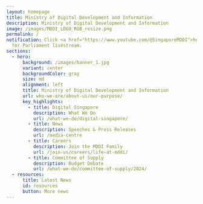 ```yaml
---
layout: homepage
title: Ministry of Digital Development and Information
description: Ministry of Digital Development and Information
image: /images/MDDI_LOGO_RGB_resize.png
permalink: /
notification: Click <a href="https://www.youtube.com/@SingaporeMDDI">here</a>
  for Parliament livestream.
sections:
  - hero:
      background: /images/banner_1.jpg
      variant: center
      backgroundColor: gray
      size: md
      alignment: left
      title: Ministry of Digital Development and Information
      url: who-we-are/about-us/our-purpose/
      key_highlights:
        - title: Digital Singapore
          description: What We Do
          url: /what-we-do/digital-singapore/
        - title: News
          description: Speeches & Press Releases
          url: /media-centre
        - title: Careers
          description: Join the MDDI Family
          url: /join-us/careers/life-at-mddi/
        - title: Committee of Supply
          description: Budget Debate
          url: /what-we-do/committee-of-supply/2024/
  - resources:
      title: Latest News
      id: resources
      button: More news
---
```

